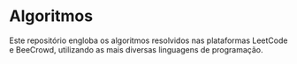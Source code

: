 # Algoritmos

Este repositório engloba os algoritmos resolvidos nas plataformas LeetCode e BeeCrowd, utilizando as mais diversas linguagens de programação.
